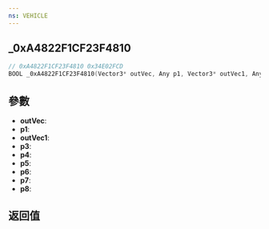 ```yaml
---
ns: VEHICLE
---
```

## _0xA4822F1CF23F4810

```c
// 0xA4822F1CF23F4810 0x34E02FCD
BOOL _0xA4822F1CF23F4810(Vector3* outVec, Any p1, Vector3* outVec1, Any p3, Any p4, Any p5, Any p6, Any p7, Any p8);
```


## 參數
* **outVec**: 
* **p1**: 
* **outVec1**: 
* **p3**: 
* **p4**: 
* **p5**: 
* **p6**: 
* **p7**: 
* **p8**: 

## 返回值
